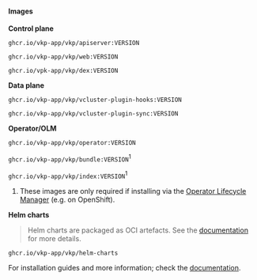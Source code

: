 #### Images

**Control plane**

`ghcr.io/vkp-app/vkp/apiserver:VERSION`

`ghcr.io/vkp-app/vkp/web:VERSION`

`ghcr.io/vpk-app/vkp/dex:VERSION`

**Data plane**

`ghcr.io/vkp-app/vkp/vcluster-plugin-hooks:VERSION`

`ghcr.io/vkp-app/vkp/vcluster-plugin-sync:VERSION`

**Operator/OLM**

`ghcr.io/vkp-app/vkp/operator:VERSION`

`ghcr.io/vkp-app/vkp/bundle:VERSION`<sup>1</sup>

`ghcr.io/vkp-app/vkp/index:VERSION`<sup>1</sup>

1. These images are only required if installing via the [Operator Lifecycle Manager](https://olm.operatorframework.io/) (e.g. on OpenShift).

**Helm charts**

> Helm charts are packaged as OCI artefacts.
> See the [documentation](https://helm.sh/docs/topics/registries/) for more details.

`ghcr.io/vkp-app/vkp/helm-charts`

For installation guides and more information; check the [documentation](https://vkp-app.github.io/docs/operator-guide/getting-started/).
